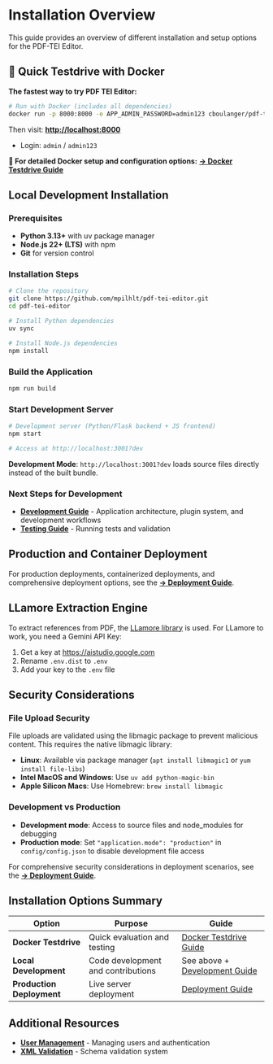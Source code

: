 # Installation Overview

This guide provides an overview of different installation and setup options for the PDF-TEI Editor.

## 🚀 Quick Testdrive with Docker

**The fastest way to try PDF TEI Editor:**

```bash
# Run with Docker (includes all dependencies)
docker run -p 8000:8000 -e APP_ADMIN_PASSWORD=admin123 cboulanger/pdf-tei-editor:latest
```

Then visit: **<http://localhost:8000>**

- Login: `admin` / `admin123`

**📖 For detailed Docker setup and configuration options:** [**→ Docker Testdrive Guide**](testdrive-docker.md)

## Local Development Installation

### Prerequisites

- **Python 3.13+** with uv package manager
- **Node.js 22+ (LTS)** with npm
- **Git** for version control

### Installation Steps

```bash
# Clone the repository
git clone https://github.com/mpilhlt/pdf-tei-editor.git
cd pdf-tei-editor

# Install Python dependencies
uv sync

# Install Node.js dependencies  
npm install
```

### Build the Application

```bash
npm run build
```

### Start Development Server

```bash
# Development server (Python/Flask backend + JS frontend)
npm start

# Access at http://localhost:3001?dev
```

**Development Mode**: `http://localhost:3001?dev`  loads source files directly instead of the built bundle.

### Next Steps for Development

- **[Development Guide](development.md)** - Application architecture, plugin system, and development workflows
- **[Testing Guide](testing.md)** - Running tests and validation

## Production and Container Deployment

For production deployments, containerized deployments, and comprehensive deployment options, see the [**→ Deployment Guide**](deployment.md).


## LLamore Extraction Engine

To extract references from PDF, the [LLamore library](https://github.com/mpilhlt/llamore) is used. For LLamore to work, you need a Gemini API Key:

1. Get a key at <https://aistudio.google.com>
2. Rename `.env.dist` to `.env`
3. Add your key to the `.env` file

## Security Considerations

### File Upload Security

File uploads are validated using the libmagic package to prevent malicious content. This requires the native libmagic library:

- **Linux**: Available via package manager (`apt install libmagic1` or `yum install file-libs`)
- **Intel MacOS and Windows**: Use `uv add python-magic-bin`
- **Apple Silicon Macs**: Use Homebrew: `brew install libmagic`

### Development vs Production

- **Development mode**: Access to source files and node_modules for debugging
- **Production mode**: Set `"application.mode": "production"` in `config/config.json` to disable development file access

For comprehensive security considerations in deployment scenarios, see the [**→ Deployment Guide**](deployment.md#security-considerations).

## Installation Options Summary

| Option | Purpose | Guide |
|--------|---------|-------|
| **Docker Testdrive** | Quick evaluation and testing | [Docker Testdrive Guide](testdrive-docker.md) |
| **Local Development** | Code development and contributions | See above + [Development Guide](development.md) |
| **Production Deployment** | Live server deployment | [Deployment Guide](deployment.md) |

## Additional Resources

- **[User Management](user-management.md)** - Managing users and authentication
- **[XML Validation](xml-validation.md)** - Schema validation system
